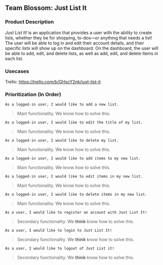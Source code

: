 ## Team Blossom: Just List It

### Product Description

*Just List It!* is an application that provides a user with the ability to create lists, whether they be for shopping, to-dos—or anything that needs a list! The user will be able to log in and edit their account details, and their specific lists will show up on the dashboard. On the dashboard, the user will be able to add, edit, and delete lists, as well as add, edit, and delete items in each list. 

### Usecases

Trello: https://trello.com/b/GHscY2nk/just-list-it

### Prioritization (In Order)
    As a logged-in user, I would like to add a new list.
>Main functionality. We know how to solve this.

    As a logged-in user, I would like to edit the title of my list.
>Main functionality. We know how to solve this.

    As a logged-in user, I would like to delete my list.
>Main functionality. We know how to solve this.

    As a logged-in user, I would like to add items to my new list.
>Main functionality. We know how to solve this.

    As a logged-in user, I would like to edit items in my new list.
>Main functionality. We know how to solve this.

    As a logged-in user, I would like to delete items in my new list.
>Main functionality. We know how to solve this.

    As a user, I would like to register an account with Just List It!
>Secondary functionality. We **think** know how to solve this.

    As a user, I would like to login to Just List It!
>Secondary functionality. We **think** know how to solve this.

    As a user, I would like to logout of Just List it!
>Secondary functionality. We **think** know how to solve this.
